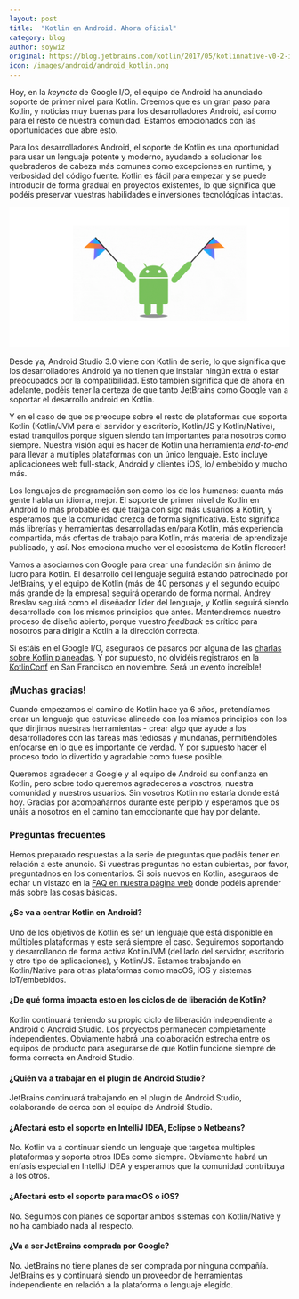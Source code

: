 ```yaml
---
layout: post
title:  "Kotlin en Android. Ahora oficial"
category: blog
author: soywiz
original: https://blog.jetbrains.com/kotlin/2017/05/kotlinnative-v0-2-is-out/
icon: /images/android/android_kotlin.png
---
```


Hoy, en la *keynote* de Google I/O, el equipo de Android ha anunciado soporte de primer nivel para Kotlin.
Creemos que es un gran paso para Kotlin, y noticias muy buenas para los desarrolladores Android, así como para el resto de nuestra comunidad.
Estamos emocionados con las oportunidades que abre esto.

Para los desarrolladores Android, el soporte de Kotlin es una oportunidad para usar un lenguaje potente y moderno, ayudando a solucionar los quebraderos de cabeza más comunes como excepciones en runtime, y verbosidad del código fuente.
Kotlin es fácil para empezar y se puede introducir de forma gradual en proyectos existentes, lo que significa que podéis preservar vuestras habilidades e inversiones tecnológicas intactas.

![](/images/android/android_kotlin.png)

Desde ya, Android Studio 3.0 viene con Kotlin de serie, lo que significa que los desarrolladores Android ya no tienen que instalar ningún extra o estar preocupados por la compatibilidad. Esto también significa que de ahora en adelante, podéis tener la certeza de que tanto JetBrains como Google van a soportar el desarrollo android en Kotlin.

Y en el caso de que os preocupe sobre el resto de plataformas que soporta Kotlin (Kotlin/JVM para el servidor y escritorio, Kotlin/JS y Kotlin/Native), estad tranquilos porque siguen siendo tan importantes para nosotros como siempre.
Nuestra visión aquí es hacer de Kotlin una herramienta *end-to-end* para llevar a multiples plataformas con un único lenguaje. Esto incluye aplicacionees web full-stack, Android y clientes iOS, Io/ embebido y mucho más.

Los lenguajes de programación son como los de los humanos: cuanta más gente habla un idioma, mejor. El soporte de primer nivel de Kotlin en Android lo más probable es que traiga con sigo más usuarios a Kotlin, y esperamos que la comunidad crezca de forma significativa. Esto significa más librerías y herramientas desarrolladas en/para Kotlin, más experiencia compartida, más ofertas de trabajo para Kotlin, más material de aprendizaje publicado, y así. Nos emociona mucho ver el ecosistema de Kotlin florecer!

Vamos a asociarnos con Google  para crear una fundación sin ánimo de lucro para Kotlin. El desarrollo del lenguaje seguirá estando patrocinado por JetBrains, y el equipo de Kotlin (más de 40 personas y el segundo equipo más grande de la empresa) seguirá operando de forma normal. Andrey Breslav seguirá como el diseñador líder del lenguaje, y Kotlin seguirá siendo desarrollado con los mismos principios que antes. Mantendremos nuestro proceso de diseño abierto, porque vuestro *feedback* es crítico para nosotros para dirigir a Kotlin a la dirección correcta.

Si estáis en el Google I/O, aseguraos de pasaros por alguna de las [charlas sobre Kotlin planeadas](https://events.google.com/io/schedule/?section=may-17&gclid=CLuaj9GZ7NMCFY0V0wodvVgI7Q). Y por supuesto, no olvidéis registraros en la [KotlinConf](https://kotlinconf.com/) en San Francisco en noviembre. Será un evento increíble!

### ¡Muchas gracias!

Cuando empezamos el camino de Kotlin hace ya 6 años, pretendíamos crear un lenguaje que estuviese alineado con los mismos principios con los que dirijimos nuestras herramientas - crear algo que ayude a los desarrolladores con las tareas más tediosas y mundanas, permitiéndoles enfocarse en lo que es importante de verdad. Y por supuesto hacer el proceso todo lo divertido y agradable como fuese posible.

Queremos agradecer a Google y al equipo de Android su confianza en Kotlin, pero sobre todo queremos agradeceros a vosotros, nuestra comunidad y nuestros usuarios. Sin vosotros Kotlin no estaría donde está hoy. Gracias por acompañarnos durante este periplo y esperamos que os unáis a nosotros en el camino tan emocionante que hay por delante.

### Preguntas frecuentes

Hemos preparado respuestas a la serie de preguntas que podéis tener en relación a este anuncio. Si vuestras preguntas no están cubiertas, por favor, preguntadnos en los comentarios. Si sois nuevos en Kotlin, aseguraos de echar un vistazo en la [FAQ en nuestra página web](https://kotlinlang.org/docs/reference/faq.html) donde podéis aprender más sobre las cosas básicas.

#### ¿Se va a centrar Kotlin en Android?

Uno de los objetivos de Kotlin es ser un lenguaje que está disponible en múltiples plataformas y este será siempre el caso. Seguiremos soportando y desarrollando de forma activa KotlinJVM (del lado del servidor, escritorio y otro tipo de aplicaciones), y Kotlin/JS. Estamos trabajando en Kotlin/Native para otras plataformas como macOS, iOS y sistemas IoT/embebidos.

#### ¿De qué forma impacta esto en los ciclos de de liberación de Kotlin?

Kotlin continuará teniendo su propio ciclo de liberación independiente a Android o Android Studio. Los proyectos permanecen completamente independientes. Obviamente habrá una colaboración estrecha entre os equipos de producto para asegurarse de que Kotlin funcione siempre de forma correcta en Android Studio.

#### ¿Quién va a trabajar en el plugin de Android Studio?

JetBrains continuará trabajando en el plugin de Android Studio, colaborando de cerca con el equipo de Android Studio.

#### ¿Afectará esto el soporte en IntelliJ IDEA, Eclipse o Netbeans?

No. Kotlin va a continuar siendo un lenguaje que targetea multiples plataformas y soporta otros IDEs como siempre. Obviamente habrá un énfasis especial en IntelliJ IDEA y esperamos que la comunidad contribuya a los otros.

#### ¿Afectará esto el soporte para macOS o iOS?

No. Seguimos con planes de soportar ambos sistemas con Kotlin/Native y no ha cambiado nada al respecto.

#### ¿Va a ser JetBrains comprada por Google?

No. JetBrains no tiene planes de ser comprada por ninguna compañía. JetBrains es y continuará siendo un proveedor de herramientas independiente en relación a la plataforma o lenguaje elegido.
